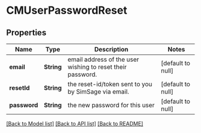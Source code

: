 # CMUserPasswordReset
## Properties

| Name | Type | Description | Notes |
|------------ | ------------- | ------------- | -------------|
| **email** | **String** | email address of the user wishing to reset their password. | [default to null] |
| **resetId** | **String** | the reset-id/token sent to you by SimSage via email. | [default to null] |
| **password** | **String** | the new password for this user | [default to null] |

[[Back to Model list]](../README.md#documentation-for-models) [[Back to API list]](../README.md#documentation-for-api-endpoints) [[Back to README]](../README.md)

